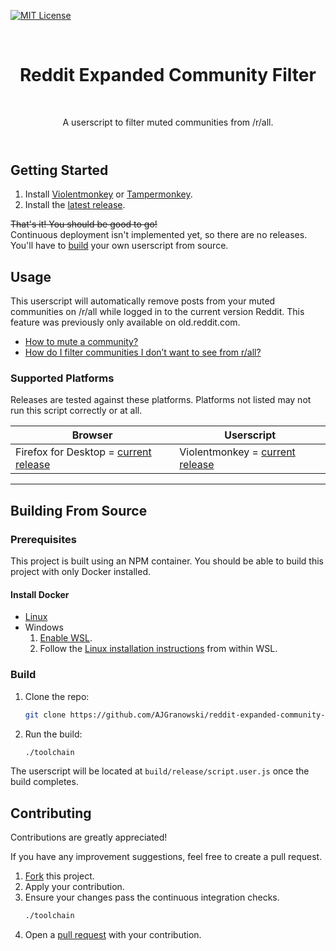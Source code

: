 [![MIT License][license-badge]][license-link]

<header align="center">
    <h1 align="center">Reddit Expanded Community Filter</h3>
    <p align="center">A userscript to filter muted communities from /r/all.</p>
</header>

## Getting Started
1. Install [Violentmonkey][violentmonkey-link] or [Tampermonkey][tampermonkey-link].
2. Install the [latest release][release-link].

~~That's it! You should be good to go!~~  
Continuous deployment isn't implemented yet, so there are no releases. You'll have to [build](#building-from-source) your own userscript from source.

## Usage
This userscript will automatically remove posts from your muted communities on /r/all while logged in to the current version Reddit.
This feature was previously only available on old.reddit.com.

* [How to mute a community?][reddit-community-muting-link]
* [How do I filter communities I don’t want to see from r/all?][reddit-how-do-i-filter-from-all-link]

### Supported Platforms

Releases are tested against these platforms. Platforms not listed may not run this script correctly or at all.

| Browser | Userscript |
|-|-|
| Firefox for Desktop = [current release][firefox-desktop-install-link] | Violentmonkey = [current release][violentmonkey-firefox-addon-link] |

----

## Building From Source

### Prerequisites

This project is built using an NPM container. You should be able to build this project with only Docker installed.

#### Install Docker
* [Linux][docker-linux-link]
* Windows
   1. [Enable WSL][wsl-link].
   2. Follow the [Linux installation instructions][docker-linux-link] from within WSL.

### Build

1. Clone the repo:
   ```sh
   git clone https://github.com/AJGranowski/reddit-expanded-community-filter-userscript.git
   ```
2. Run the build:
   ```sh
   ./toolchain
   ```

The userscript will be located at `build/release/script.user.js` once the build completes.

## Contributing

Contributions are greatly appreciated!

If you have any improvement suggestions, feel free to create a pull request.

1. [Fork][fork-link] this project.
2. Apply your contribution.
3. Ensure your changes pass the continuous integration checks.
   ```sh
   ./toolchain
   ```
5. Open a [pull request][pull-request-link] with your contribution.

[docker-linux-link]: https://docs.docker.com/engine/install/#server
[firefox-desktop-install-link]: https://www.mozilla.org/en-US/firefox/
[fork-link]: https://github.com/AJGranowski/reddit-expanded-community-filter-userscript/fork
[license-badge]: https://img.shields.io/github/license/AJGranowski/reddit-expanded-community-filter-userscript.svg?style=for-the-badge
[license-link]: https://github.com/AJGranowski/reddit-expanded-community-filter-userscript/blob/master/LICENSE.md
[pull-request-link]: https://github.com/AJGranowski/reddit-expanded-community-filter-userscript/compare
[reddit-community-muting-link]: https://support.reddithelp.com/hc/en-us/articles/9810475384084-What-is-community-muting
[reddit-how-do-i-filter-from-all-link]: https://support.reddithelp.com/hc/en-us/articles/360060561192-How-do-I-filter-communities-I-don-t-want-to-see-from-r-all
[release-link]: https://github.com/AJGranowski/reddit-expanded-community-filter-userscript/releases/latest
[tampermonkey-link]: https://www.tampermonkey.net/
[violentmonkey-firefox-addon-link]: https://addons.mozilla.org/en-US/firefox/addon/violentmonkey
[violentmonkey-link]: https://violentmonkey.github.io/
[wsl-link]: https://learn.microsoft.com/en-us/windows/wsl/install
